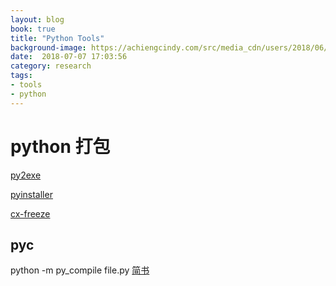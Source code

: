 ```yaml
---
layout: blog
book: true
title: "Python Tools"
background-image: https://achiengcindy.com/src/media_cdn/users/2018/06/23/pipenv.jpg 
date:  2018-07-07 17:03:56
category: research
tags:
- tools
- python
---
```


# python 打包

[py2exe](http://www.py2exe.org/)

[pyinstaller](http://www.pyinstaller.org/)

[cx-freeze](http://cx-freeze.readthedocs.io/en/latest/index.html)

## pyc 
 python -m py_compile file.py [简书](https://www.jianshu.com/p/5cdf65bc0610)
